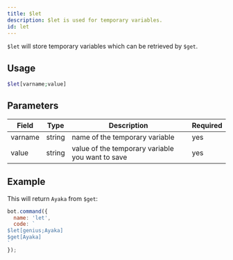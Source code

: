 ```yaml
---
title: $let 
description: $let is used for temporary variables.
id: let
---
```


`$let` will store temporary variables which can be retrieved by `$get`.

## Usage

```php
$let[varname;value]
```

## Parameters 


| Field     | Type    | Description                                        | Required |
|-----------|---------|----------------------------------------------------|----------|
| varname   | string  | name of the temporary variable                     | yes      |
| value     | string  | value of the temporary variable you want to save   | yes      |

## Example

This will return `Ayaka` from `$get`:

```javascript
bot.command({
  name: 'let',
  code: `
$let[genius;Ayaka]
$get[Ayaka]
`
});
```
